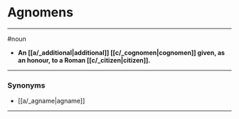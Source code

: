 # Agnomens
---
#noun
- **An [[a/_additional|additional]] [[c/_cognomen|cognomen]] given, as an honour, to a Roman [[c/_citizen|citizen]].**
---
### Synonyms
- [[a/_agname|agname]]
---
